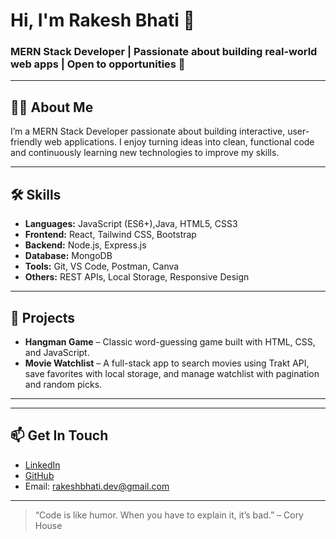 # Hi, I'm Rakesh Bhati 👋

### MERN Stack Developer | Passionate about building real-world web apps | Open to opportunities 🚀

---

## 👨‍💻 About Me
I’m a MERN Stack Developer passionate about building interactive, user-friendly web applications. I enjoy turning ideas into clean, functional code and continuously learning new technologies to improve my skills.


---

## 🛠️ Skills
- **Languages:** JavaScript (ES6+),Java, HTML5, CSS3  
- **Frontend:** React, Tailwind CSS, Bootstrap  
- **Backend:** Node.js, Express.js  
- **Database:** MongoDB  
- **Tools:** Git, VS Code, Postman, Canva  
- **Others:** REST APIs, Local Storage, Responsive Design

---

## 📂 Projects
- **Hangman Game** – Classic word-guessing game built with HTML, CSS, and JavaScript.  
- **Movie Watchlist** – A full-stack app to search movies using Trakt API, save favorites with local storage, and manage watchlist with pagination and random picks.


---



---

## 📫 Get In Touch
- [LinkedIn](https://www.linkedin.com/in/rakesh-bhati)  
- [GitHub](https://github.com/rakeshbhati-dev)  
- Email: rakeshbhati.dev@gmail.com

---

> “Code is like humor. When you have to explain it, it’s bad.” – Cory House
